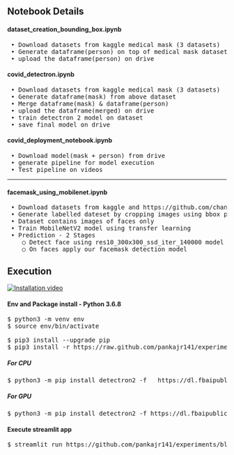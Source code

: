 ## Notebook Details

#### dataset_creation_bounding_box.ipynb
<pre> • Download datasets from kaggle medical mask (3 datasets)
 • Generate dataframe(person) on top of medical mask dataset using detectron2 baseline model
 • upload the dataframe(person) on drive
</pre>

#### covid_detectron.ipynb
<pre> • Download datasets from kaggle medical mask (3 datasets)
 • Generate dataframe(mask) from above dataset
 • Merge dataframe(mask) & dataframe(person)
 • upload the dataframe(merged) on drive
 • train detectron 2 model on dataset
 • save final model on drive
</pre>

#### covid_deployment_notebook.ipynb
<pre> • Download model(mask + person) from drive
 • generate pipeline for model execution
 • Test pipeline on videos
</pre>
  
<hr>

#### facemask_using_mobilenet.ipynb
<pre> • Download datasets from kaggle and https://github.com/chandrikadeb7/Face-Mask-Detection.git
 • Generate labelled dateset by cropping images using bbox present in annotation.
 • Dataset contains images of faces only
 • Train MobileNetV2 model using transfer learning
 • Prediction - 2 Stages
	○ Detect face using res10_300x300_ssd_iter_140000 model
   	○ On faces apply our facemask detection model
</pre>

## Execution

[![Installation video](https://github.com/pankajr141/experiments/blob/master/Experiments/covid_facemask_and_social_distance/source/installation.png)](https://www.youtube.com/watch?v=4APNCxkw0RU&t=391s)

#### Env and Package install - Python 3.6.8
<pre>
$ python3 -m venv env
$ source env/bin/activate

$ pip3 install --upgrade pip
$ pip3 install -r https://raw.github.com/pankajr141/experiments/master/Experiments/covid_facemask_and_social_distance/source/requirements.txt
</pre>

##### For CPU
<pre>$ python3 -m pip install detectron2 -f   https://dl.fbaipublicfiles.com/detectron2/wheels/cpu/torch1.6/index.html</pre>

##### For GPU
<pre>$ python3 -m pip install detectron2 -f https://dl.fbaipublicfiles.com/detectron2/wheels/cu101/torch1.6/index.html</pre>

#### Execute streamlit app
<pre>$ streamlit run https://github.com/pankajr141/experiments/blob/master/Experiments/covid_facemask_and_social_distance/source/app.py</pre>
